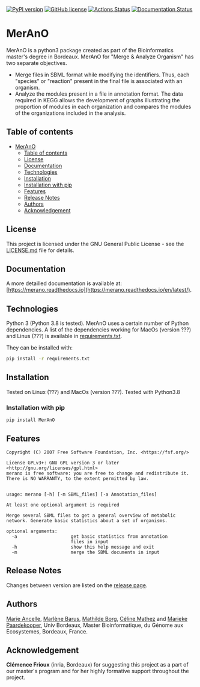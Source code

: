[![PyPI version](https://img.shields.io/pypi/v/merano?style=plastic)](https://pypi.org/project/MerAnO/) [![GitHub license](https://img.shields.io/github/license/marlenebrs/MerAnO?style=plastic)](https://github.com/marlenebrs/MerAnO/blob/master/LICENSE) [![Actions Status](https://github.com/AuReMe/metage2metabo/workflows/Python%20package/badge.svg)](https://github.com/marlenebrs/MerAnO/actions) [![Documentation Status](https://img.shields.io/readthedocs/merano/latest?style=plastic)](https://merano.readthedocs.io/en/latest/)
# MerAnO
MerAnO is a python3 package created as part of the Bioinformatics master's degree in Bordeaux. MerAnO for "Merge & Analyze Organism" has two separate objectives.
 
 * Merge files in SBML format while modifying the identifiers. Thus, each "species" or "reaction" present in the final file is associated with an organism.
 * Analyze the modules present in a file in annotation format. The data required in KEGG allows the development of graphs illustrating the proportion of modules in each organization and compares the modules of the organizations included in the analysis.


## Table of contents
- [MerAnO](#merano)
  - [Table of contents](#table-of-contents)
  - [License](#license)
  - [Documentation](#documentation)
  - [Technologies](#technologies)
  - [Installation](#installation)
  - [Installation with pip](#installation-with-pip)
  - [Features](#features)
  - [Release Notes](#release-notes)
  - [Authors](#authors)
  - [Acknowledgement](#acknowledgement)


## License

This project is licensed under the GNU General Public License - see the [LICENSE.md](https://github.com/marlenebrs/MerAnO/blob/master/LICENSE) file for details.

## Documentation

A more detailled documentation is available at: [https://merano.readthedocs.io](https://merano.readthedocs.io/en/latest/).

## Technologies

Python 3 (Python 3.8 is tested). MerAnO uses a certain number of Python dependencies. A list of the dependencies working for MacOs (version ???) and Linus (???) is available in [requirements.txt](https://github.com/marlenebrs/MerAnO/blob/master/requirements.txt).

They can be installed with:
````sh
pip install -r requirements.txt 
````

## Installation

Tested on Linux (???) and MacOs (version ???).
Tested with Python3.8

### Installation with pip

```
pip install MerAnO
```

## Features

````
Copyright (C) 2007 Free Software Foundation, Inc. <https://fsf.org/>

License GPLv3+: GNU GPL version 3 or later <http://gnu.org/licenses/gpl.html>
merano is free software: you are free to change and redistribute it.
There is NO WARRANTY, to the extent permitted by law.


usage: merano [-h] [-m SBML_files] [-a Annotation_files]

At least one optional argument is required

Merge several SBML files to get a general overview of metabolic network. Generate basic statistics about a set of organisms.

optional arguments:
  -a                    get basic statistics from annotation
                        files in input
  -h                    show this help message and exit
  -m                    merge the SBML documents in input

````



## Release Notes

Changes between version are listed on the [release page](https://github.com/marlenebrs/MerAnO/releases).



## Authors
[Marie Ancelle](https://github.com/Marie-Ancelle), [Marlène Barus](https://github.com/marlenebrs), [Mathilde Borg](https://github.com/mathildeborg), [Céline Mathez](https://github.com/cmathez) and [Marieke Paardekooper](https://github.com/MariekeLP), Univ Bordeaux, Master Bioinformatique, du Génome aux Ecosystemes, Bordeaux, France.

## Acknowledgement
**Clémence Frioux** (inria, Bordeaux) for suggesting this project as a part of our master's program and for her highly formative support throughout the project.
